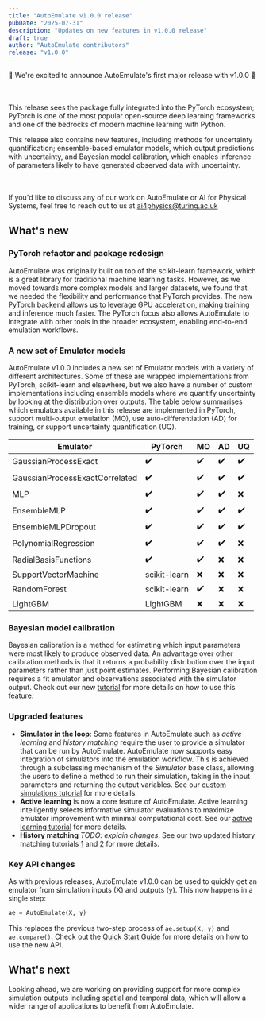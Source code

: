 ```yaml
---
title: "AutoEmulate v1.0.0 release"
pubDate: "2025-07-31"
description: "Updates on new features in v1.0.0 release"
draft: true
author: "AutoEmulate contributors"
release: "v1.0.0"
---
```


🎉 We're excited to announce AutoEmulate's first major release with v1.0.0 🎉

<br/><br/>
This release sees the package fully integrated into the PyTorch ecosystem; PyTorch is one of the most popular open-source deep learning frameworks and one of the bedrocks of modern machine learning with Python.

This release also contains new features, including methods for uncertainty quantification;  ensemble-based emulator models, which output predictions with uncertainty, and Bayesian model calibration, which enables inference of parameters likely to have generated observed data with uncertainty.

<br/><br/>
If you'd like to discuss any of our work on AutoEmulate or AI for Physical Systems, feel free to reach out to us at ai4physics@turing.ac.uk

## What's new

### PyTorch refactor and package redesign

AutoEmulate was originally built on top of the scikit-learn framework, which is a great library for traditional machine learning tasks. However, as we moved towards more complex models and larger datasets, we found that we needed the flexibility and performance that PyTorch provides. The new PyTorch backend allows us to leverage GPU acceleration, making training and inference much faster. The PyTorch focus also allows AutoEmulate to integrate with other tools in the broader ecosystem, enabling end-to-end emulation workflows.

### A new set of Emulator models

AutoEmulate v1.0.0 includes a new set of Emulator models with a variety of different architectures. Some of these are wrapped implementations from PyTorch, scikit-learn and elsewhere, but we also have a number of custom implementations including ensemble models where we quantify uncertainty by looking at the distribution over outputs. The table below summarises which emulators available in this release are implemented in PyTorch, support multi-output emulation (MO), use auto-differentiation (AD) for training, or support uncertainty quantification (UQ).

| Emulator | PyTorch | MO | AD | UQ |
|----------|-------|---------|----|----|
| GaussianProcessExact | ✔️ | ✔️ | ✔️ | ✔️ |
| GaussianProcessExactCorrelated | ✔️ | ✔️ | ✔️ | ✔️ |
| MLP | ✔️ | ✔️ | ✔️ | ❌ |
| EnsembleMLP | ✔️ | ✔️ | ✔️ | ✔️ |
| EnsembleMLPDropout | ✔️ | ✔️ | ✔️ | ✔️ |
| PolynomialRegression | ✔️ | ✔️ | ✔️ | ❌ |
| RadialBasisFunctions | ✔️ | ✔️ | ❌ | ❌ |
| SupportVectorMachine | scikit-learn | ❌ | ❌ | ❌ |
| RandomForest | scikit-learn  | ✔️ | ❌ | ❌ |
| LightGBM | LightGBM | ❌ | ❌ | ❌ |

### Bayesian model calibration

Bayesian calibration is a method for estimating which input parameters were most likely to produce observed data. An advantage over other calibration methods is that it returns a probability distribution over the input parameters rather than just point estimates.
Performing Bayesian calibration requires a fit emulator and observations associated with the simulator output. Check out our new [tutorial](<URL>) for more details on how to use this feature.

### Upgraded features

- **Simulator in the loop**: Some features in AutoEmulate such as *active learning* and *history matching* require the user to provide a simulator that can be run by AutoEmulate. AutoEmulate now supports easy integration of simulators into the emulation workflow. This is achieved through a subclassing mechanism of the *Simulator* base class, allowing the users to define a method to run their simulation, taking in the input parameters and returning the output variables. See our [custom simulations tutorial](<URL>) for more details.
- **Active learning** is now a core feature of AutoEmulate. Active learning intelligently selects informative simulator evaluations to maximize emulator improvement with minimal computational cost. See our [active learning tutorial](<URL>) for more details.
- **History matching** *TODO: explain changes*. See our two updated history matching tutorials [1](<URL>) and [2](<URL>) for more details.

### Key API changes

As with previous releases, AutoEmulate v1.0.0 can be used to quickly get an emulator from simulation inputs (X) and outputs (y). This now happens in a single step:

```python
ae = AutoEmulate(X, y)
```

This replaces the previous two-step process of `ae.setup(X, y)` and `ae.compare()`. Check out the [Quick Start Guide](<URL>) for more details on how to use the new API.

## What's next

Looking ahead, we are working on providing support for more complex simulation outputs including spatial and temporal data, which will allow a wider range of applications to benefit from AutoEmulate.
